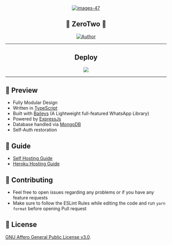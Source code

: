 <!-- ![Just...]() -->

<div align='center'>
<a href="https://ibb.co/MDyxsHL"><img src="https://i.ibb.co/DDPHtFn/images-47.jpg" alt="images-47" border="0" /></a>
<h2> 💮 ZeroTwo 💮 </h2>
 <a href="https://github.com/Toshi-san001"><img title="Author" src="https://img.shields.io/badge/Author-Toshi-red.svg?style=for-the-badge&logo=github"></a>
  
</a>
  
<a href='https://github.com/Toshi-san001/Zerus/blob/master/LICENSE'>
  

</a>
  
</div>

---

<div align='center'>
  
## Deploy
  
<a href='https://heroku.com/deploy'>
  
<img src='https://www.herokucdn.com/deploy/button.png'>
  
</a>
  
</div>

---

## 💈 Preview

 - Fully Modular Design
 - Written in [TypeScript](https://www.typescriptlang.org/)
 - Built with [Baileys](https://github.com/adiwajshing/baileys) (A Lightweight full-featured WhatsApp Library)
 - Powered by [ExpressJs](https://expressjs.com/)
 - Database handled via [MongoDB](https://www.mongodb.com/)
 - Self-Auth restoration

 ## 📙 Guide

 - [Self Hosting Guide](https://github.com/Toshi-san001/Zerus/blob/master/Self-Hosting-Guide.md)
 - [Heroku Hosting Guide](https://github.com/Toshi-san001/Zerus/blob/master/Heroku-Hosting-Guide.md)

 ## 💪 Contributing

 - Feel free to open issues regarding any problems or if you have any feature requests
 - Make sure to follow the ESLint Rules while editing the code and run `yarn format` before opening Pull request

 ## 🎐 License

 [GNU Affero General Public License v3.0](https://github.com/Toshi-san001/Zerus/blob/master/LICENSE).
